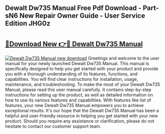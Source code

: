 ## Dewalt Dw735 Manual Free Pdf Download - Part-sN6 New Repair Owner Guide - User Service Edition JHG0z

# <h2><a href="http://bc36247.oget.top/?id=Dewalt+Dw735+Manual">🔗Download New 👉🔴 Dewalt Dw735 Manual</a></h2>

[![Dewalt Dw735 Manual new download](https://i.imgur.com/5g1atiW.png)](http://bc36247.oget.top/?id=Dewalt+Dw735+Manual)
Greetings and welcome to the user manual for your newly launched Dewalt Dw735 Manual. This manual is specifically designed to help you get started with your product and provide you with a thorough understanding of its features, functions, and capabilities. You will find clear instructions for installation, usage, maintenance, and troubleshooting. To make the most of your Dewalt Dw735 Manual, please read this user manual carefully. It contains step-by-step instructions for setting up the product, as well as detailed information on how to use its various features and capabilities. With features like list of features, your new Dewalt Dw735 Manual empowers you to achieve exceptional results. It's our hope that the Dewalt Dw735 Manual has been a helpful and user-friendly resource in helping you get started with your new product. Should you require any assistance or clarification, please do not hesitate to contact our customer support team.
